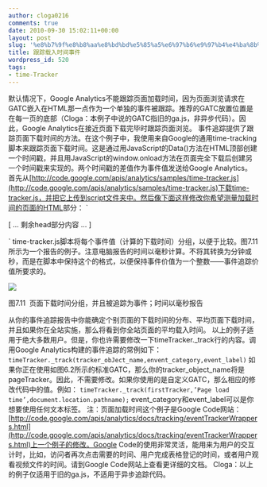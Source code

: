 ```yaml
---
author: cloga0216
comments: true
date: 2010-09-30 15:02:11+00:00
layout: post
slug: '%e8%b7%9f%e8%b8%aa%e8%bd%bd%e5%85%a5%e6%97%b6%e9%97%b4%e4%ba%8b%e4%bb%b6'
title: 跟踪载入时间事件
wordpress_id: 520
tags:
- time-Tracker
---
```


默认情况下，Google Analytics不能跟踪页面加载时间，因为页面浏览请求在GATC嵌入在HTML那一点作为一个单独的事件被跟踪。推荐的GATC放置位置是在每一页的底部（Cloga：本例子中说的GATC指旧的ga.js，非异步代码）。因此，Google Analytics在接近页面下载完毕时跟踪页面浏览。
事件追踪提供了跟踪页面下载时间的方法。在这个例子中，我使用来自Google的通用time-tracking脚本来跟踪页面下载时间。这是通过用JavaScript的Data()方法在HTML顶部创建一个时间戳，并且用JavaScript的window.onload方法在页面完全下载后创建另一个时间戳来实现的。两个时间戳的差值作为事件值发送给Google Analytics。
首先从[http://code.google.com/apis/analytics/samples/time-tracker.js](http://code.google.com/apis/analytics/samples/time-tracker.js)下载time-tracker.js，并把它上传到script文件夹中。然后像下面这样修改你希望测量加载时间的页面的HTML<head>部分：
`<head>
<script type=”text/javascript” src=”/scripts/time-tracker.js”></script>
<script type=”text/javascript”>
var timeTracker = new TimeTracker();
timeTracker._recordStartTime();
function getPageLoad(){
timeTracker._recordEndTime();
timeTracker._track(pageTracker, ‘Page load time’, document.location.pathname);
}
window.onload = getPageLoad;
</script>
[ ... 剩余head部分内容 ... ]
</head>`
time-tracker.js脚本将每个事件值（计算的下载时间）分组，以便于比较。图7.11所示为一个报告的例子。注意电脑报告的时间以毫秒计算。不将其转换为分钟或秒，而是在脚本中保持这个的格式，以便保持事件价值为一个整数——事件追踪价值所要求的。
<!-- more -->

[![](http://www.cloga.info/wp-content/uploads/2010/09/7-11.bmp)](http://www.cloga.info/wp-content/uploads/2010/09/7-11.bmp)




图7.11  页面下载时间分组，并且被追踪为事件；时间以毫秒报告




从你的事件追踪报告中你能确定个别页面的下载时间的分布、平均页面下载时间，并且如果你在全站实施，那么将看到你全站页面的平均载入时间。
以上的例子适用于绝大多数用户。但是，你也许需要修改一下timeTracker._track行的内容。调用Google Analytics构建的事件追踪的常例如下：
`timeTracker._track(tracker_obJect_name,envent_category,event_label)`
如果你正在使用如图6.2所示的标准GATC，那么你的tracker_object_name将是pageTracker。因此，不需要修改。如果你使用的是自定义GATC，那么相应的修改<head>代码中的值。例如：
`timeTracker._track(firstTracker,’Page load time’,document.location.pathname);`
event_category和event_label可以是你想要使用任何文本标签。
注：页面加载时间这个例子是Google Code网站：[http://code.google.com/apis/analytics/docs/tracking/eventTrackerWrappers.html](http://code.google.com/apis/analytics/docs/tracking/eventTrackerWrappers.html)上一个例子的修改。Google Code的使用非常灵活，能用来为用户的交互计时，比如，访问者再次点击需要的时间、用户完成表格登记的时间，或者用户观看视频文件的时间。请到Google Code网站上查看更详细的文档。
Cloga：以上的例子仅适用于旧的ga.js，不适用于异步追踪代码。
